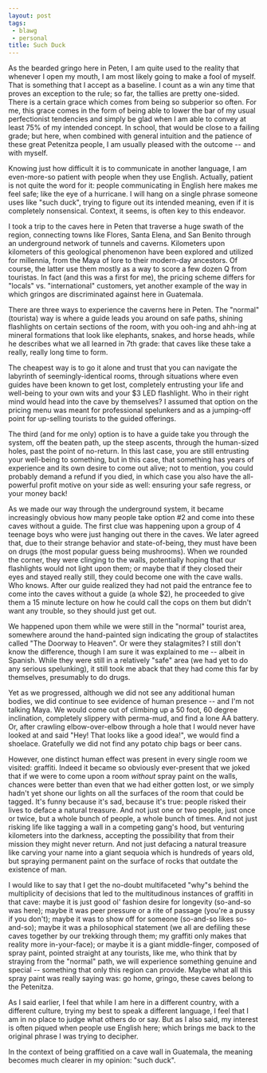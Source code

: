 ```yaml
---
layout: post
tags:
 - blawg
 - personal
title: Such Duck
---
```


As the bearded gringo here in Peten, I am quite used to the reality that whenever I open my mouth, I am most likely going to make a fool of myself. That is something that I accept as a baseline. I count as a win any time that proves an exception to the rule; so far, the tallies are pretty one-sided. There is a certain grace which comes from being so subperior so often. For me, this grace comes in the form of being able to lower the bar of my usual perfectionist tendencies and simply be glad when I am able to convey at least 75% of my intended concept. In school, that would be close to a failing grade; but here, when combined with general intuition and the patience of these great Petenitza people, I am usually pleased with the outcome -- and with myself.

Knowing just how difficult it is to communicate in another language, I am even-more-so patient with people when they use English. Actually, patient is not quite the word for it: people communicating in English here makes me feel safe; like the eye of a hurricane. I will hang on a single phrase someone uses like "such duck", trying to figure out its intended meaning, even if it is completely nonsensical. Context, it seems, is often key to this endeavor.

I took a trip to the caves here in Peten that traverse a huge swath of the region, connecting towns like Flores, Santa Elena, and San Benito through an underground network of tunnels and caverns. Kilometers upon kilometers of this geological phenomenon have been explored and utilized for millennia, from the Maya of lore to their modern-day ancestors. Of course, the latter use them mostly as a way to score a few dozen Q from touristas. In fact (and this was a first for me), the pricing scheme differs for "locals" vs. "international" customers, yet another example of the way in which gringos are discriminated against here in Guatemala.

There are three ways to experience the caverns here in Peten. The "normal" (tourista) way is where a guide leads you around on safe paths, shining flashlights on certain sections of the room, with you ooh-ing and ahh-ing at mineral formations that look like elephants, snakes, and horse heads, while he describes what we all learned in 7th grade: that caves like these take a really, really long time to form.

The cheapest way is to go it alone and trust that you can navigate the labyrinth of seemingly-identical rooms, through situations where even guides have been known to get lost, completely entrusting your life and well-being to your own wits and your $3 LED flashlight. Who in their right mind would head into the cave by themselves? I assumed that option on the pricing menu was meant for professional spelunkers and as a jumping-off point for up-selling tourists to the guided offerings.

The third (and for me only) option is to have a guide take you through the system, off the beaten path, up the steep ascents, through the human-sized holes, past the point of no-return. In this last case, you are still entrusting your well-being to something, but in this case, that something has years of experience and its own desire to come out alive; not to mention, you could probably demand a refund if you died, in which case you also have the all-powerful profit motive on your side as well: ensuring your safe regress, or your money back!

As we made our way through the underground system, it became increasingly obvious how many people take option #2 and come into these caves without a guide. The first clue was happening upon a group of 4 teenage boys who were just hanging out there in the caves. We later agreed that, due to their strange behavior and state-of-being, they must have been on drugs (the most popular guess being mushrooms). When we rounded the corner, they were clinging to the walls, potentially hoping that our flashlights would not light upon them; or maybe that if they closed their eyes and stayed really still, they could become one with the cave walls. Who knows. After our guide realized they had not paid the entrance fee to come into the caves without a guide (a whole $2), he proceeded to give them a 15 minute lecture on how he could call the cops on them but didn't want any trouble, so they should just get out.

We happened upon them while we were still in the "normal" tourist area, somewhere around the hand-painted sign indicating the group of stalactites called "The Doorway to Heaven". Or were they stalagmites? I still don't know the difference, though I am sure it was explained to me -- albeit in Spanish. While they were still in a relatively "safe" area (we had yet to do any serious spelunking), it still took me aback that they had come this far by themselves, presumably to do drugs.

Yet as we progressed, although we did not see any additional human bodies, we did continue to see evidence of human presence -- and I'm not talking Maya. We would come out of climbing up a 50 foot, 60 degree inclination, completely slippery with perma-mud, and find a lone AA battery. Or, after crawling elbow-over-elbow through a hole that I would never have looked at and said "Hey! That looks like a good idea!", we would find a shoelace. Gratefully we did not find any potato chip bags or beer cans.

However, one distinct human effect was present in every single room we visited: graffiti. Indeed it became so obviously ever-present that we joked that if we were to come upon a room *without* spray paint on the walls, chances were better than even that we had either gotten lost, or we simply hadn't yet shone our lights on all the surfaces of the room that could be tagged. It's funny because it's sad, because it's true: people risked their lives to deface a natural treasure. And not just one or two people, just once or twice, but a whole bunch of people, a whole bunch of times. And not just risking life like tagging a wall in a competing gang's hood, but venturing kilometers into the darkness, accepting the possibility that from their mission they might never return. And not just defacing a natural treasure like carving your name into a giant sequoia which is hundreds of years old, but spraying permanent paint on the surface of rocks that outdate the existence of man.

I would like to say that I get the no-doubt multifaceted "why"s behind the multiplicity of decisions that led to the multitudinous instances of graffiti in that cave: maybe it is just good ol' fashion desire for longevity (so-and-so was here); maybe it was peer pressure or a rite of passage (you're a pussy if you don't); maybe it was to show off for someone (so-and-so likes so-and-so); maybe it was a philosophical statement (we all are defiling these caves together by our trekking through them; my graffiti only makes that reality more in-your-face); or maybe it is a giant middle-finger, composed of spray paint, pointed straight at any tourists, like me, who think that by straying from the "normal" path, we will experience something genuine and special -- something that only this region can provide. Maybe what all this spray paint was really saying was: go home, gringo, these caves belong to the Petenitza.

As I said earlier, I feel that while I am here in a different country, with a different culture, trying my best to speak a different language, I feel that I am in no place to judge what others do or say. But as I also said, my interest is often piqued when people use English here; which brings me back to the original phrase I was trying to decipher.

In the context of being graffitied on a cave wall in Guatemala, the meaning becomes much clearer in my opinion: "such duck".





